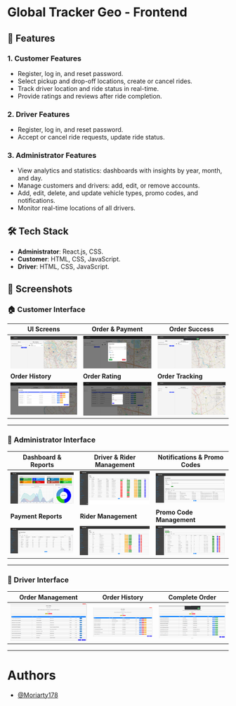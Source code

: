 # Global Tracker Geo - Frontend

## 🔧 Features

### 1. **Customer Features**
- Register, log in, and reset password.
- Select pickup and drop-off locations, create or cancel rides.
- Track driver location and ride status in real-time.
- Provide ratings and reviews after ride completion.

### 2. **Driver Features**
- Register, log in, and reset password.
- Accept or cancel ride requests, update ride status.

### 3. **Administrator Features**
- View analytics and statistics: dashboards with insights by year, month, and day.
- Manage customers and drivers: add, edit, or remove accounts.
- Add, edit, delete, and update vehicle types, promo codes, and notifications.
- Monitor real-time locations of all drivers.

## 🛠️ Tech Stack
- **Administrator**: React.js, CSS.
- **Customer**: HTML, CSS, JavaScript.
- **Driver**: HTML, CSS, JavaScript.

## 📸 Screenshots

### 🏠 Customer Interface

| UI Screens                                                    | Order & Payment                                        | Order Success                                             |
|---------------------------------------------------------------|--------------------------------------------------------|-----------------------------------------------------------|
| ![customer ui](screenshots/customer_ui.png)                   | ![customer order](screenshots/cust_payment_method.png) | ![cust order success](screenshots/cust_order_success.png) |
| **Order History**                                             | **Order Rating**                                       | **Order Tracking**                                        |
| ![cust tracker driver position](screenshots/cust_history.png) | ![cust history](screenshots/cust_rating.png)           | ![cust rating](screenshots/tracker_driver_position.png)   |              

---

### 🔧 Administrator Interface

| Dashboard & Reports                                      | Driver & Rider Management                    | Notifications & Promo Codes                             |
|----------------------------------------------------------|----------------------------------------------|---------------------------------------------------------|
| ![dashboard](screenshots/dashboard.png)                  | ![driver](screenshots/driver_management.png) | ![push notification](screenshots/push_notification.png) |
| **Payment Reports**                                      | **Rider Management**                         | **Promo Code Management**                               |
| ![payment report](screenshots/driver_payment_report.png) | ![rider](screenshots/rider.png)              | ![promo code](screenshots/promo_code.png)               |

---

### 🚖 Driver Interface

| Order Management                                | Order History                                     | Complete Order                                   |
|-------------------------------------------------|---------------------------------------------------|--------------------------------------------------|
| ![driver get](screenshots/driver_get_order.png) | ![driver history](screenshots/driver_history.png) | ![driver accept](screenshots/complete_order.png) |


---

# Authors
- [@Moriarty178](https://github.com/Moriarty178)
